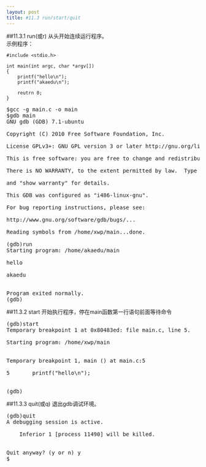 ```yaml
---
layout: post
title: #11.3 run/start/quit 
---
```

##11.3.1 run(或r)
从头开始连续运行程序。<br>
示例程序：

	#include <stdio.h>

	int main(int argc, char *argv[])
	{
		printf("hello\n");
		printf("akaedu\n");

		reutrn 0;
	}

<pre class='terminal bootcamp'>
<span class='codeline'>$gcc -g main.c -o main</span>
<span class='codeline'>$gdb main</span>
<span class='bash-output'>GNU gdb (GDB) 7.1-ubuntu<br>
Copyright (C) 2010 Free Software Foundation, Inc.<br>
License GPLv3+: GNU GPL version 3 or later http://gnu.org/licenses/gpl.html<br>
This is free software: you are free to change and redistribute it.<br>
There is NO WARRANTY, to the extent permitted by law.  Type "show copying"<br>
and "show warranty" for details.<br>
This GDB was configured as "i486-linux-gnu".<br>
For bug reporting instructions, please see:<br>
http://www.gnu.org/software/gdb/bugs/...<br>
Reading symbols from /home/xwp/main...done.
</span>
<span class='codeline'>(gdb)run</span>
<span class='bash-output'>Starting program: /home/akaedu/main<br> 
hello<br> 
akaedu<br><br>
Program exited normally.</span>
<span class='codeline'>(gdb)</span>
</pre>
##11.3.2 start
开始执行程序，停在main函数第一行语句前面等待命令
<pre class='terminal bootcamp'>
<span class='codeline'>(gdb)start</span>
<span class='bash-output'>Temporary breakpoint 1 at 0x80483ed: file main.c, line 5.<br>
Starting program: /home/xwp/main <br><br>
Temporary breakpoint 1, main () at main.c:5<br>
5		printf("hello\n");<br>
</span>
<span class='codeline'>(gdb)</span>
</pre>
##11.3.3 quit(或q)
退出gdb调试环境。
<pre class='terminal bootcamp'>
<span class='codeline'>(gdb)quit</span>
<span class='bash-output'>A debugging session is active.<br>
	Inferior 1 [process 11490] will be killed.<br><br></span>
<span class='codeline'>Quit anyway? (y or n) y</span>
<span class='codeline'>$</span>
</pre>
